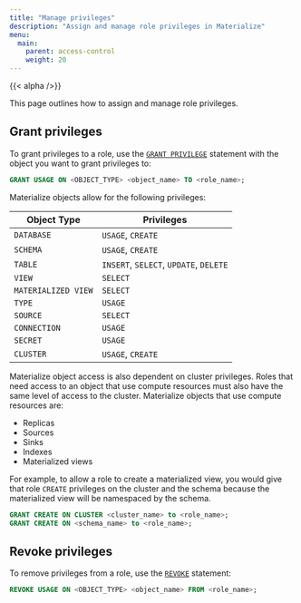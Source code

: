 ```yaml
---
title: "Manage privileges"
description: "Assign and manage role privileges in Materialize"
menu:
  main:
    parent: access-control 
    weight: 20
---
```


{{< alpha />}}

This page outlines how to assign and manage role privileges.

## Grant privileges

To grant privileges to a role, use the [`GRANT PRIVILEGE`](https://materialize.com/docs/sql/grant-privilege/) statement with the
object you want to grant privileges to:

```sql
GRANT USAGE ON <OBJECT_TYPE> <object_name> TO <role_name>;
```

Materialize objects allow for the following privileges:

| Object Type         | Privileges                             |
|---------------------|----------------------------------------|
| `DATABASE`          | `USAGE`, `CREATE`                      |
| `SCHEMA`            | `USAGE`, `CREATE`                      |
| `TABLE`             | `INSERT`, `SELECT`, `UPDATE`, `DELETE` |
| `VIEW`              | `SELECT`                               |
| `MATERIALIZED VIEW` | `SELECT`                               |
| `TYPE`              | `USAGE`                                |
| `SOURCE`            | `SELECT`                               |
| `CONNECTION`        | `USAGE`                                |
| `SECRET`            | `USAGE`                                |
| `CLUSTER`           | `USAGE`, `CREATE`                      |

Materialize object access is also dependent on cluster privileges.
Roles that need access to an object that use compute resources must also have
the same level of access to the cluster. Materialize objects that use compute
resources are:

* Replicas
* Sources
* Sinks
* Indexes
* Materialized views

For example, to allow a role to create a materialized view, you would
give that role `CREATE` privileges on the cluster and the schema because the
materialized view will be namespaced by the schema.

```sql
GRANT CREATE ON CLUSTER <cluster_name> to <role_name>;
GRANT CREATE ON <schema_name> to <role_name>;
```

## Revoke privileges

To remove privileges from a role, use the [`REVOKE`](https://materialize.com/docs/sql/revoke-privilege/) statement:

```sql
REVOKE USAGE ON <OBJECT_TYPE> <object_name> FROM <role_name>;
```
